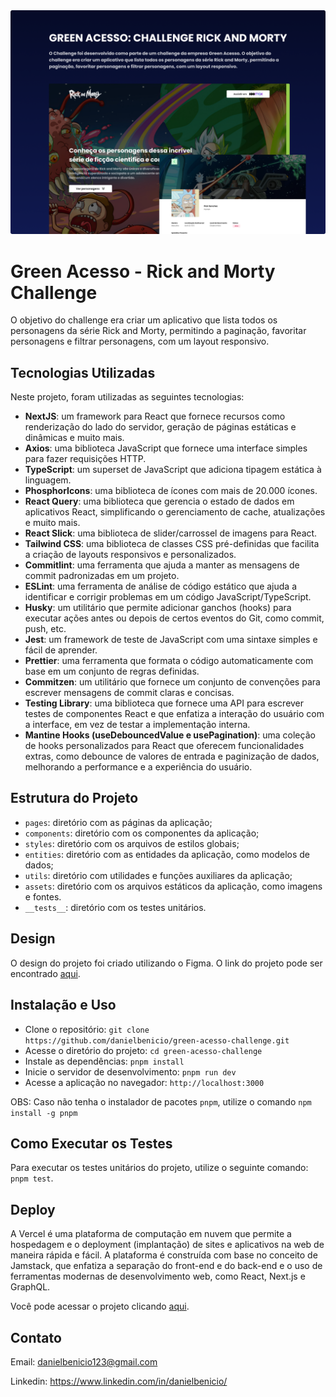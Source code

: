 <img src="./.github/banner.png" alt="Banner" />

# Green Acesso - Rick and Morty Challenge

O objetivo do challenge era criar um aplicativo que lista todos os personagens da série Rick and Morty, permitindo a paginação, favoritar personagens e filtrar personagens, com um layout responsivo.

## Tecnologias Utilizadas

Neste projeto, foram utilizadas as seguintes tecnologias:

- **NextJS**: um framework para React que fornece recursos como renderização do lado do servidor, geração de páginas estáticas e dinâmicas e muito mais.
- **Axios**: uma biblioteca JavaScript que fornece uma interface simples para fazer requisições HTTP.
- **TypeScript**: um superset de JavaScript que adiciona tipagem estática à linguagem.
- **PhosphorIcons**: uma biblioteca de ícones com mais de 20.000 ícones.
- **React Query**: uma biblioteca que gerencia o estado de dados em aplicativos React, simplificando o gerenciamento de cache, atualizações e muito mais.
- **React Slick**: uma biblioteca de slider/carrossel de imagens para React.
- **Tailwind CSS**: uma biblioteca de classes CSS pré-definidas que facilita a criação de layouts responsivos e personalizados.
- **Commitlint**: uma ferramenta que ajuda a manter as mensagens de commit padronizadas em um projeto.
- **ESLint**: uma ferramenta de análise de código estático que ajuda a identificar e corrigir problemas em um código JavaScript/TypeScript.
- **Husky**: um utilitário que permite adicionar ganchos (hooks) para executar ações antes ou depois de certos eventos do Git, como commit, push, etc.
- **Jest**: um framework de teste de JavaScript com uma sintaxe simples e fácil de aprender.
- **Prettier**: uma ferramenta que formata o código automaticamente com base em um conjunto de regras definidas.
- **Commitzen**: um utilitário que fornece um conjunto de convenções para escrever mensagens de commit claras e concisas.
- **Testing Library**: uma biblioteca que fornece uma API para escrever testes de componentes React e que enfatiza a interação do usuário com a interface, em vez de testar a implementação interna.
- **Mantine Hooks (useDebouncedValue e usePagination)**: uma coleção de hooks personalizados para React que oferecem funcionalidades extras, como debounce de valores de entrada e paginização de dados, melhorando a performance e a experiência do usuário.

## Estrutura do Projeto

- `pages`: diretório com as páginas da aplicação;
- `components`: diretório com os componentes da aplicação;
- `styles`: diretório com os arquivos de estilos globais;
- `entities`: diretório com as entidades da aplicação, como modelos de dados;
- `utils`: diretório com utilidades e funções auxiliares da aplicação;
- `assets`: diretório com os arquivos estáticos da aplicação, como imagens e fontes.
- `__tests__`: diretório com os testes unitários.

## Design

O design do projeto foi criado utilizando o Figma. O link do projeto pode ser encontrado [aqui](https://www.figma.com/file/FVP6b3xMEaHplgGRX7kBIr/Green-Access---R%26M?node-id=0%3A1&t=gsBBzBaNmDje9jRm-1).

## Instalação e Uso

- Clone o repositório: `git clone https://github.com/danielbenicio/green-acesso-challenge.git`
- Acesse o diretório do projeto: `cd green-acesso-challenge`
- Instale as dependências: `pnpm install`
- Inicie o servidor de desenvolvimento: `pnpm run dev`
- Acesse a aplicação no navegador: `http://localhost:3000`

OBS: Caso não tenha o instalador de pacotes `pnpm`, utilize o comando `npm install -g pnpm`


## Como Executar os Testes

Para executar os testes unitários do projeto, utilize o seguinte comando: `pnpm test`.

## Deploy

A Vercel é uma plataforma de computação em nuvem que permite a hospedagem e o deployment (implantação) de sites e aplicativos na web de maneira rápida e fácil. A plataforma é construída com base no conceito de Jamstack, que enfatiza a separação do front-end e do back-end e o uso de ferramentas modernas de desenvolvimento web, como React, Next.js e GraphQL.

Você pode acessar o projeto clicando [aqui](https://green-acesso-challenge-self.vercel.app/).


## Contato

Email: danielbenicio123@gmail.com

Linkedin: https://www.linkedin.com/in/danielbenicio/



